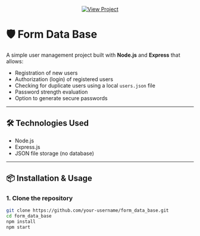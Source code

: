 <p align="center">
  <a href="https://form-data-base.onrender.com/" target="_blank">
    <img src="https://img.shields.io/badge/View%20Project-Click%20Here-blue?style=for-the-badge" alt="View Project">
  </a>
</p>

# 🛡️ Form Data Base

A simple user management project built with **Node.js** and **Express** that allows:

- Registration of new users
- Authorization (login) of registered users
- Checking for duplicate users using a local `users.json` file
- Password strength evaluation
- Option to generate secure passwords

---

## 🛠 Technologies Used

- Node.js
- Express.js
- JSON file storage (no database)

---

## 📦 Installation & Usage

### 1. Clone the repository

```bash
git clone https://github.com/your-username/form_data_base.git
cd form_data_base
npm install
npm start
